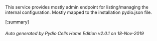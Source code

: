 






This service provides mostly admin endpoint for listing/managing the internal configuration. Mostly mapped to the installation pydio.json file.

[:summary]

###### Auto generated by Pydio Cells Home Edition v2.0.1 on 18-Nov-2019

